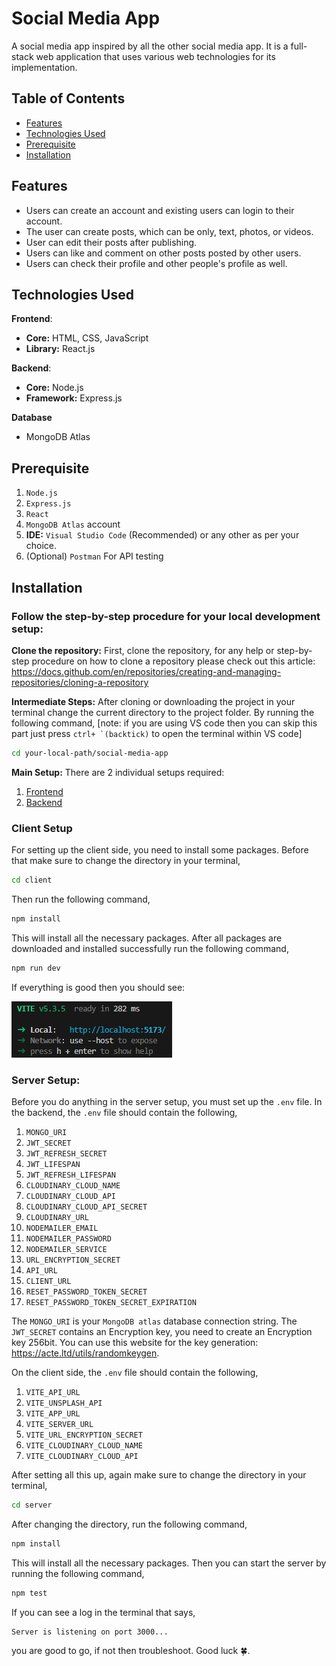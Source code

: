 # Social Media App

A social media app inspired by all the other social media app. It is a full-stack web application that uses various web technologies for its implementation.

## Table of Contents

- [Features](#features)
- [Technologies Used](#technologies-used)
- [Prerequisite](#prerequisite)
- [Installation](#installation)
<!-- - [Usage](#usage)
- [Project Structure](#project-structure)
- [License](#license) -->

## Features

- Users can create an account and existing users can login to their account.
- The user can create posts, which can be only, text, photos, or videos.
- User can edit their posts after publishing.
- Users can like and comment on other posts posted by other users.
- Users can check their profile and other people's profile as well.

## Technologies Used

**Frontend**:

- **Core:** HTML, CSS, JavaScript
- **Library:** React.js

**Backend**:

- **Core:** Node.js
- **Framework:** Express.js

**Database**

- MongoDB Atlas

## Prerequisite

1. `Node.js`
2. `Express.js`
3. `React`
4. `MongoDB Atlas` account
5. **IDE:** `Visual Studio Code` (Recommended) or any other as per your choice.
6. (Optional) `Postman` For API testing

## Installation

### Follow the step-by-step procedure for your local development setup:

**Clone the repository:**
First, clone the repository, for any help or step-by-step procedure on how to clone a repository please check out this article:
https://docs.github.com/en/repositories/creating-and-managing-repositories/cloning-a-repository

**Intermediate Steps:**
After cloning or downloading the project in your terminal change the current directory to the project folder.
By running the following command, [note: if you are using VS code then you can skip this part just press ``ctrl+ `(backtick)`` to open the terminal within VS code]

```bash
cd your-local-path/social-media-app
```

**Main Setup:**
There are 2 individual setups required:

1. [Frontend](#client-setup)
2. [Backend](#server-setup)

### Client Setup

For setting up the client side, you need to install some packages. Before that make sure to change the directory in your terminal,

```bash
cd client
```

Then run the following command,

```bash
npm install
```

This will install all the necessary packages. After all packages are downloaded and installed successfully run the following command,

```bash
npm run dev
```

If everything is good then you should see:

![Vite server running screenshot](images/vite.png)

### Server Setup:

Before you do anything in the server setup, you must set up the `.env` file. In the backend, the `.env` file should contain the following,

1. `MONGO_URI`
2. `JWT_SECRET`
3. `JWT_REFRESH_SECRET`
4. `JWT_LIFESPAN`
5. `JWT_REFRESH_LIFESPAN`
6. `CLOUDINARY_CLOUD_NAME`
7. `CLOUDINARY_CLOUD_API`
8. `CLOUDINARY_CLOUD_API_SECRET`
9. `CLOUDINARY_URL`
10. `NODEMAILER_EMAIL`
11. `NODEMAILER_PASSWORD`
12. `NODEMAILER_SERVICE`
13. `URL_ENCRYPTION_SECRET`
14. `API_URL`
15. `CLIENT_URL`
16. `RESET_PASSWORD_TOKEN_SECRET`
17. `RESET_PASSWORD_TOKEN_SECRET_EXPIRATION`

The `MONGO_URI` is your `MongoDB atlas` database connection string.
The `JWT_SECRET` contains an Encryption key, you need to create an Encryption key 256bit. You can use this website for the key generation: https://acte.ltd/utils/randomkeygen.

On the client side, the `.env` file should contain the following,

1. `VITE_API_URL`
2. `VITE_UNSPLASH_API`
3. `VITE_APP_URL`
4. `VITE_SERVER_URL`
5. `VITE_URL_ENCRYPTION_SECRET`
6. `VITE_CLOUDINARY_CLOUD_NAME`
7. `VITE_CLOUDINARY_CLOUD_API`

After setting all this up, again make sure to change the directory in your terminal,

```bash
cd server
```
After changing the directory, run the following command,

```bash
npm install
```
This will install all the necessary packages. Then you can start the server by running the following command,

```bash
npm test
```

If you can see a log in the terminal that says,

```bash
Server is listening on port 3000...
```

you are good to go, if not then troubleshoot. Good luck 🍀.
